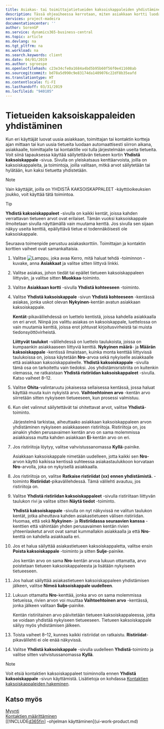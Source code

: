 ```yaml
---
title: Asiakas- tai toimittajatietueiden kaksoiskappaleiden yhdistäminen | Microsoft Docs
description: Tässä ohjeaiheessa kerrotaan, miten asiakkaan kortti luodaan rekisteröimään tietoja kustakin uudesta asiakkaasta, jolle myyt.
services: project-madeira
documentationcenter: ''
author: SorenGP
ms.service: dynamics365-business-central
ms.topic: article
ms.devlang: na
ms.tgt_pltfrm: na
ms.workload: na
ms.search.keywords: client
ms.date: 04/01/2019
ms.author: sgroespe
ms.openlocfilehash: c23e34cfe0a1684a4bd5b95b60f56f0e411608ab
ms.sourcegitcommit: bd78a5d990c9e83174da1409076c22df8b35eafd
ms.translationtype: HT
ms.contentlocale: fi-FI
ms.lasthandoff: 03/31/2019
ms.locfileid: "940105"
---
```

# <a name="merge-duplicate-records"></a>Tietueiden kaksoiskappaleiden yhdistäminen
Kun eri käyttäjät luovat uusia asiakkaan, toimittajan tai kontaktin kortteja ajan mittaan tai kun uusia tietueita luodaan automaattisesti siirron aikana, asiakkaalle, toimittajalle tai kontaktille voi tulla järjestelmään useita tietueita. Voit siinä tapauksessa käyttää säilytettävän tietueen kortin **Yhdistä kaksoiskappale** -sivua. Sivulla on yleiskatsaus kenttäarvoista, joilla on kaksoiskappaleita, ja toimintoja, joilla valitaan, mitkä arvot säilytetään tai hylätään, kun kaksi tietuetta yhdistetään.

> [!NOTE]
> Vain käyttäjät, joilla on YHDISTÄ KAKSOISKAPPALEET -käyttöoikeuksien joukko, voit käyttää tätä toimintoa.

> [!TIP]
> **Yhdistä kaksoiskappaleet** -sivulla on kaikki kentät, joissa kahden verrattavan tietueen arvot ovat erilaiset. Tämän vuoksi kaksoiskappale ilmoitetaan sivulla näyttämällä vain muutama kenttä. Jos sivulla sen sijaan näkyy useita kenttiä, epäilyttävä tietue ei todennäköisesti ole kaksoiskappale.

Seuraava toimenpide perustuu asiakaskorttiin. Toimittajan ja kontaktin korttien vaiheet ovat samankaltaisia.

1. Valitse ![Lamppu, joka avaa Kerro, mitä haluat tehdä -toiminnon](media/ui-search/search_small.png "Kerro, mitä haluat tehdä") -kuvake, anna **Asiakkaat** ja valitse sitten liittyvä linkki.
2. Valitse asiakas, johon tiedät tai epäilet tietueen kaksoiskappaleen liittyvän, ja valitse sitten **Muokkaa**-toiminto.
3. Valitse **Asiakkaan kortti** -sivulla **Yhdistä kohteeseen** -toiminto.
4. Valitse **Yhdistä kaksoiskappale** -sivun **Yhdistä kohteeseen** -kentässä asiakas, jonka uskot olevan **Nykyinen**-kentän avatun asiakkaan kaksoiskappale.

    **Kentät**-pikavälilehdessä on luettelo kentistä, joissa kahdella asiakkaalla on eri arvot. Niinpä jos valittu asiakas on kaksoiskappale, luettelossa on vain muutamia kenttiä, joissa erot johtuvat kirjoitusvirheistä tai muista tiedonsyöttövirheistä.

    **Liittyvät taulukot** -välilehdessä on luettelo taulukoista, joissa on kumpaankin asiakkaaseen liittyviä kenttiä. **Nykyinen määrä**- ja **Määrän kaksoiskappale** -kentissä ilmaistaan, kuinka monta kenttää liittyvissä taulukoissa on, joissa käytetään **Nro**-arvoa sekä nykyiselle asiakkaalle että asiakkaan kaksoiskappaleelle. **Yhdistä kaksoiskappale** -sivulla tämä osa on tarkoitettu vain tiedoksi. Jos yhdistämisristiriita on kuitenkin olemassa, ne ratkaistaan **Yhdistä ristiriidan kaksoiskappaleet** -sivulla. Katso vaiheet 8–12.   

5. Valitse **Ohita**-valintaruutu jokaisessa sellaisessa kentässä, jossa haluat käyttää muuta kuin nykyistä arvo. **Vaihtoehtoinen arvo** -kentän arvo siirretään sitten nykyiseen tietueeseen, kun prosessi valmistuu.
6. Kun olet valinnut säilytettävät tai ohitettavat arvot, valitse **Yhdistä**-toiminto.

    Järjestelmä tarkistaa, aiheuttaako asiakkaan kaksoiskappaleen arvon yhdistäminen nykyiseen asiakkaaseen ristiriitoja. Ristiriitoja on, jos ainakin yhden perusavaimen kentän arvo on sama molemmissa asiakkaissa mutta kahden asiakkaan **Ei**-kentän arvo on eri.

7. Jos ristiriitoja löytyy, valitse vahvistussanomassa **Kyllä**-painike.

    Asiakkaan kaksoiskappale nimetään uudelleen, jotta kaikki sen **Nro**-arvon käyttö kaikissa kentissä suhteessa asiakastaulukkoon korvataan **Nro**-arvolla, joka on nykyisellä asiakkaalla.
8. Jos ristiriitoja on, valitse **Ratkaise ristiriidat (xx) ennen yhdistämistä.** -toiminto **Ristiriidat**-pikavälilehdessä. Tämä välilehti avautuu, jos ristiriitoja on.
9. Valitse **Yhdistä ristiriidan kaksoiskappaleet** -sivulla ristiriitaan liittyvän taulukon rivi ja valitse sitten **Näytä tiedot** -toiminto.

    **Yhdistä kaksoiskappale** -sivulla on nyt näkyvissä ne valitun taulukon kentät, jotka aiheuttava kahden asiakastietueen välisen ristiriidan. Huomaa, että sekä **Nykyinen**- ja **Ristiriidassa seuraavien kanssa** -kenttien että vähintään yhden perusavaimen kentän rivien yhteenlasketut arvot ovat samat kummallakin asiakkaalla ja että **Nro**-kenttä on kahdella asiakkaalla eri.   
10. Jos et halua säilyttää asiakastietueen kaksoiskappaletta, valitse ensin **Poista kaksoiskappale** -toiminto ja sitten **Sulje**-painike.

    Jos kentän arvo on sama **Nro**-kentän arvoa lukuun ottamatta, arvo poistetaan tietueen kaksoiskappaleesta ja lisätään nykyiseen tietueeseen.
11. Jos haluat säilyttää asiakastietueen kaksoiskappaleen yhdistämisen jälkeen, valitse **Nimeä kaksoiskappale uudelleen**.
12. Lukuun ottamatta **Nro**-kenttää, jonka arvo on sama molemmissa tietueissa, rivien arvon voi muuttaa **Vaihtoehtoinen arvo** -kentässä, jonka jälkeen valitaan **Sulje**-painike.

    Kentän ristiriitainen arvo päivitetään tietueen kaksoiskappaleessa, jotta se voidaan yhdistää nykyiseen tietueeseen. Tietueen kaksoiskappale säilyy myös yhdistämisen jälkeen.
13. Toista vaiheet 8–12, kunnes kaikki ristiriidat on ratkaistu. **Ristiriidat**-pikavälilehti ei ole enää näkyvissä.
14. Valitse **Yhdistä kaksoiskappale** -sivulla uudelleen **Yhdistä**-toiminto ja valitse sitten vahvistussanomassa **Kyllä**.

> [!NOTE]
> Voit etsiä kontaktien kaksoiskappaleet toiminnolla ennen **Yhdistä kaksoiskappale** -sivun käyttämistä. Lisätietoja on kohdassa [Kontaktien kaksoiskappaleiden hakeminen](marketing-setup-contacts.md#searching-for-duplicate-contacts).

## <a name="see-also"></a>Katso myös
[Myynti](sales-manage-sales.md)  
[Kontaktien määrittäminen](marketing-setup-contacts.md)  
[[!INCLUDE[d365fin](includes/d365fin_md.md)] -ohjelman käyttäminen](ui-work-product.md)
